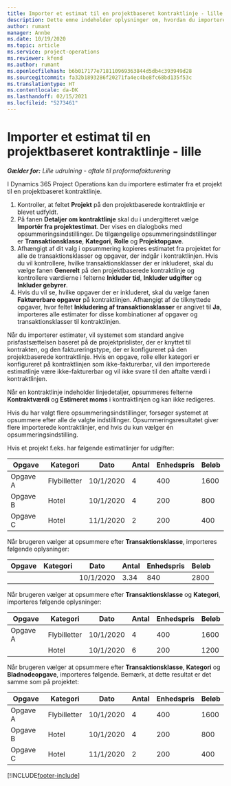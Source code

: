 ```yaml
---
title: Importer et estimat til en projektbaseret kontraktlinje - lille
description: Dette emne indeholder oplysninger om, hvordan du importerer økonomiske estimater fra et projekt til en kontraktlinje.
author: rumant
manager: Annbe
ms.date: 10/19/2020
ms.topic: article
ms.service: project-operations
ms.reviewer: kfend
ms.author: rumant
ms.openlocfilehash: b6b017177e718110969363844d5db4c393949d28
ms.sourcegitcommit: fa32b1893286f20271fa4ec4be8fc68bd135f53c
ms.translationtype: HT
ms.contentlocale: da-DK
ms.lasthandoff: 02/15/2021
ms.locfileid: "5273461"
---
```

# <a name="import-an-estimate-to-a-project-based-contract-line---lite"></a>Importer et estimat til en projektbaseret kontraktlinje - lille

_**Gælder for:** Lille udrulning - aftale til proformafakturering_

I Dynamics 365 Project Operations kan du importere estimater fra et projekt til en projektbaseret kontraktlinje.

1. Kontroller, at feltet **Projekt** på den projektbaserede kontraktlinje er blevet udfyldt.
2. På fanen **Detaljer om kontraktlinje** skal du i undergitteret vælge **Importér fra projektestimat**. Der vises en dialogboks med opsummeringsindstillinger. De tilgængelige opsummeringsindstillinger er **Transaktionsklasse**, **Kategori**, **Rolle** og **Projektopgave**.
3. Afhængigt af dit valg i opsummering kopieres estimatet fra projektet for alle de transaktionsklasser og opgaver, der indgår i kontraktlinjen. Hvis du vil kontrollere, hvilke transaktionsklasser der er inkluderet, skal du vælge fanen **Generelt** på den projektbaserede kontraktlinje og kontrollere værdierne i felterne **Inkluder tid**, **Inkluder udgifter** og **Inkluder gebyrer**. 
4. Hvis du vil se, hvilke opgaver der er inkluderet, skal du vælge fanen **Fakturerbare opgaver** på kontraktlinjen. Afhængigt af de tilknyttede opgaver, hvor feltet **Inkludering af transaktionsklasser** er angivet til **Ja**, importeres alle estimater for disse kombinationer af opgaver og transaktionsklasser til kontraktlinjen.

Når du importerer estimater, vil systemet som standard angive prisfastsættelsen baseret på de projektprislister, der er knyttet til kontrakten, og den faktureringstype, der er konfigureret på den projektbaserede kontraktlinje. Hvis en opgave, rolle eller kategori er konfigureret på kontraktlinjen som ikke-fakturerbar, vil den importerede estimatlinje være ikke-fakturerbar og vil ikke svare til den aftalte værdi i kontraktlinjen.

Når en kontraktlinje indeholder linjedetaljer, opsummeres felterne **Kontraktværdi** og **Estimeret moms** i kontraktlinjen og kan ikke redigeres.

Hvis du har valgt flere opsummeringsindstillinger, forsøger systemet at opsummere efter alle de valgte indstillinger. Opsummeringsresultatet giver flere importerede kontraktlinjer, end hvis du kun vælger én opsummeringsindstilling.

Hvis et projekt f.eks. har følgende estimatlinjer for udgifter:

| Opgave | Kategori | Dato | Antal | Enhedspris | Beløb |
| --- | --- | --- | --- | --- | --- |
| Opgave A | Flybilletter | 10/1/2020 | 4 | 400 | 1600 |
| Opgave B | Hotel | 10/1/2020 | 4 | 200 | 800 |
| Opgave C | Hotel | 11/1/2020 | 2 | 200 | 400 |

Når brugeren vælger at opsummere efter **Transaktionsklasse**, importeres følgende oplysninger:

| Opgave | Kategori | Dato | Antal | Enhedspris | Beløb |
| --- | --- | --- | --- | --- | --- |
| &nbsp; | &nbsp; | 10/1/2020 | 3.34 | 840 | 2800 |

Når brugeren vælger at opsummere efter **Transaktionsklasse** og **Kategori**, importeres følgende oplysninger:

| Opgave | Kategori | Dato | Antal | Enhedspris | Beløb |
| --- | --- | --- | --- | --- | --- |
| Opgave A | Flybilletter | 10/1/2020 | 4 | 400 | 1600 |
| &nbsp;| Hotel | 10/1/2020 | 6 | 200 | 1200 |

Når brugeren vælger at opsummere efter **Transaktionsklasse**, **Kategori** og **Bladnodeopgave**, importeres følgende. Bemærk, at dette resultat er det samme som på projektet:

| Opgave | Kategori | Dato | Antal | Enhedspris | Beløb |
| --- | --- | --- | --- | --- | --- |
| Opgave A | Flybilletter | 10/1/2020 | 4 | 400 | 1600 |
| Opgave B | Hotel | 10/1/2020 | 4 | 200 | 800 |
| Opgave C | Hotel | 11/1/2020 | 2 | 200 | 400 |


[!INCLUDE[footer-include](../../includes/footer-banner.md)]